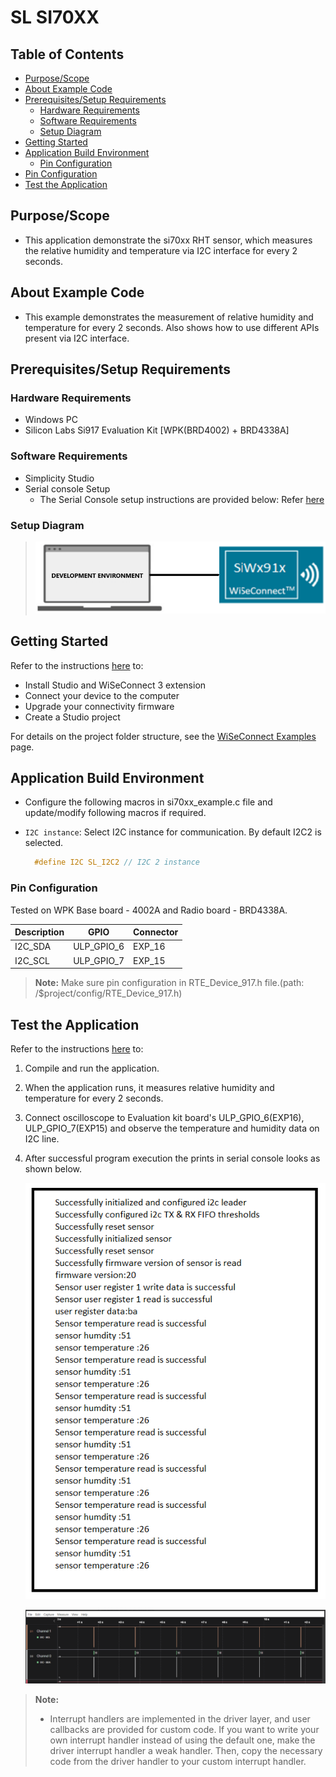 # SL SI70XX

## Table of Contents

- [Purpose/Scope](#purposescope)
- [About Example Code](#about-example-code)
- [Prerequisites/Setup Requirements](#prerequisitessetup-requirements)
  - [Hardware Requirements](#hardware-requirements)
  - [Software Requirements](#software-requirements)
  - [Setup Diagram](#setup-diagram)
- [Getting Started](#getting-started)
- [Application Build Environment](#application-build-environment)
  - [Pin Configuration](#pin-configuration)
- [Pin Configuration](#pin-configuration)
- [Test the Application](#test-the-application)

## Purpose/Scope

- This application demonstrate the si70xx RHT sensor, which measures the relative humidity and temperature via I2C interface for every 2 seconds.

## About Example Code

- This example demonstrates the measurement of relative humidity and temperature for every 2 seconds. Also shows how to use different APIs present via I2C interface.

## Prerequisites/Setup Requirements

### Hardware Requirements

- Windows PC
- Silicon Labs Si917 Evaluation Kit [WPK(BRD4002) + BRD4338A]

### Software Requirements

- Simplicity Studio
- Serial console Setup
  - The Serial Console setup instructions are provided below:
Refer [here](https://docs.silabs.com/wiseconnect/latest/wiseconnect-developers-guide-developing-for-silabs-hosts/#console-input-and-output)

### Setup Diagram

> ![Figure: Introduction](resources/readme/setupdiagram.png)

## Getting Started

Refer to the instructions [here](https://docs.silabs.com/wiseconnect/latest/wiseconnect-getting-started/) to:

- Install Studio and WiSeConnect 3 extension
- Connect your device to the computer
- Upgrade your connectivity firmware
- Create a Studio project

For details on the project folder structure, see the [WiSeConnect Examples](https://docs.silabs.com/wiseconnect/latest/wiseconnect-examples/#example-folder-structure) page.

## Application Build Environment

- Configure the following macros in si70xx_example.c file and update/modify following macros if required.

- `I2C instance`: Select I2C instance for communication. By default I2C2 is selected.

  ```C
    #define I2C SL_I2C2 // I2C 2 instance
  ```

### Pin Configuration

Tested on WPK Base board - 4002A and Radio board - BRD4338A.

| Description  | GPIO       | Connector |
| -------------| -----------| ----------|
| I2C_SDA      | ULP_GPIO_6 | EXP_16    |
| I2C_SCL      | ULP_GPIO_7 | EXP_15    |

> **Note:** Make sure pin configuration in RTE_Device_917.h file.(path: /$project/config/RTE_Device_917.h)

## Test the Application

Refer to the instructions [here](https://docs.silabs.com/wiseconnect/latest/wiseconnect-getting-started/) to:

1. Compile and run the application.
2. When the application runs, it measures relative humidity and temperature for every 2 seconds.
3. Connect oscilloscope to Evaluation kit board's ULP_GPIO_6(EXP16), ULP_GPIO_7(EXP15) and observe the temperature and humidity data on I2C line.
4. After successful program execution the prints in serial console looks as shown below.

   ![Figure: Introduction](resources/readme/output1.png)

   ![Figure: Introduction](resources/readme/output2.png)


> **Note:**
>
> - Interrupt handlers are implemented in the driver layer, and user callbacks are provided for custom code. If you want to write your own interrupt handler instead of using the default one, make the driver interrupt handler a weak handler. Then, copy the necessary code from the driver handler to your custom interrupt handler.
